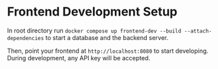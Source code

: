 # Frontend Development Setup

In root directory run `docker compose up frontend-dev --build --attach-dependencies` to start a database and the backend server.

Then, point your frontend at `http://localhost:8080` to start developing. During development, any API key will be accepted.
